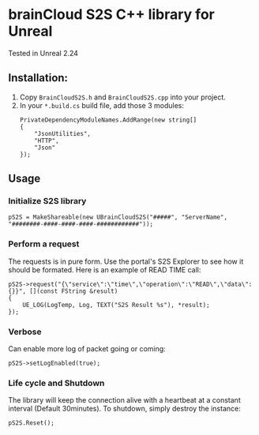 # brainCloud S2S C++ library for Unreal
Tested in Unreal 2.24

## Installation:

1. Copy `BrainCloudS2S.h` and `BrainCloudS2S.cpp` into your project.
2. In your `*.build.cs` build file, add those 3 modules:
   ```
   PrivateDependencyModuleNames.AddRange(new string[]
   {
       "JsonUtilities",
       "HTTP",
       "Json"
   });
   ```

## Usage

### Initialize S2S library
```
pS2S = MakeShareable(new UBrainCloudS2S("#####", "ServerName", "########-####-####-####-############"));
```

### Perform a request
The requests is in pure form. Use the portal's S2S Explorer to see how it should be formated. Here is an example of READ TIME call:
```
pS2S->request("{\"service\":\"time\",\"operation\":\"READ\",\"data\":{}}", [](const FString &result)
{
    UE_LOG(LogTemp, Log, TEXT("S2S Result %s"), *result);
});
```

### Verbose
Can enable more log of packet going or coming:
```
pS2S->setLogEnabled(true);
```

### Life cycle and Shutdown
The library will keep the connection alive with a heartbeat at a constant interval (Default 30minutes).
To shutdown, simply destroy the instance:
```
pS2S.Reset();
```
